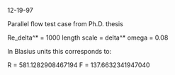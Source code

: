 12-19-97

Parallel flow test case from Ph.D. thesis

Re_delta^* = 1000
length scale = delta^*
omega = 0.08

In Blasius units this corresponds to:

R = 581.1282908467194
F = 137.6632341947040
